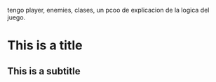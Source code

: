 tengo player, enemies, clases, un pcoo de explicacion de la logica del juego.

# This is a title
## This is a subtitle